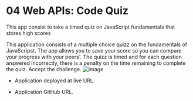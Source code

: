 # 04 Web APIs: Code Quiz

This app consist to take a timed quiz on JavaScript fundamentals that stores high scores

This application consists of a multiple choice quizz on the fundamentals of JavaScripst. The app allows you to save your score so you can compare your progress with your peers'. The quizz is timed and for each question answered incorrectly, there is a penalty on the time remaining to complete the quiz. Accept the challenge.
![image](https://user-images.githubusercontent.com/87739510/149709028-9cabf9ed-a14c-4159-a70d-e9bc56a6bde5.png)

* Application deployed at live URL.

* Application GitHub URL. 

